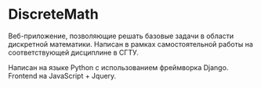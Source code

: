 # DiscreteMath

Веб-приложение, позволяющие решать базовые задачи в области дискретной математики. 
Написан в рамках самостоятельной работы на соответствующей дисциплине в СГТУ.

Написан на языке Python с использованием фреймворка Django. Frontend на JavaScript + Jquery.